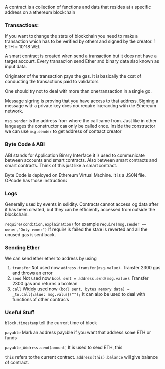 A contract is a collection of functions and data that resides at a specific address on a ethereum blockchain

### Transactions:
If you want to change the state of blockchain you need to make a transaction which has to be verified by others and signed by the creator. 1 ETH = 10^18 WEI.

A smart contract is created when send a transaction but it does not have a target account. Every transaction send Ether and binary data also known as input data.

Originator of the transaction pays the gas. It is basically the cost of conducting the transactions paid to validators.

One should try not to deal with more than one transaction in a single go.

Message signing is proving that you have access to that address. Signing a message with a private key does not require interacting with the Ethereum network.

`msg.sender` is the address from where the call came from. Just like in other languages the constructor can only be called once.
Inside the constructor we can use `msg.sender` to get address of contract creator

### Byte Code & ABI
ABI stands for Application Binary Interface it is used to communicate between accounts and smart contracts. Also between smart contracts and smart contracts. Think of this just like a smart contract.

Byte Code is deployed on Ethereum Virtual Machine. It is a JSON file. OPcode has those instructions

### Logs
Generally used by events in solidity. Contracts cannot access log data after it has been created, but they can be efficiently accessed from outside the blockchain.

`require(condition,explaination)` for example `require(msg.sender == owner,"Only owner")` If require is failed the state is reverted and all the unused gas is sent back. 

### Sending Ether

We can send ether ether to address by using
1. `transfer` Not used now `address.transfer(msg.value)`. Transfer 2300 gas and throws an error
2. `send` Not used now `bool sent = address.send(msg.value)`. Transfer 2300 gas and returns a boolean
3. `call` Widely used now `(bool sent, bytes memory data) = _to.call{value: msg.value}("");` It can also be used to deal with   functions of other contracts 

### Useful Stuff 

`block.timestamp` tell the current time of block

`payable` Mark an address payable if you want that address some ETH or funds

`payable_Address.send(amount)` It is used to send ETH, this 

`this` refers to the current contract. `address(this).balance` will give balance of contract.

